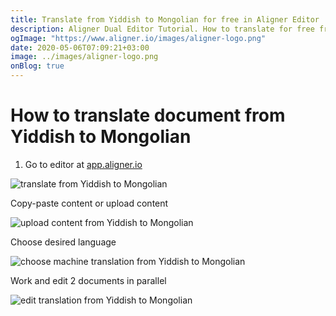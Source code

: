 ```yaml
---
title: Translate from Yiddish to Mongolian for free in Aligner Editor
description: Aligner Dual Editor Tutorial. How to translate for free from Yiddish to Mongolian. Aligner is multilingual document management platform. 
ogImage: "https://www.aligner.io/images/aligner-logo.png"
date: 2020-05-06T07:09:21+03:00
image: ../images/aligner-logo.png
onBlog: true
---
```


# How to translate document from Yiddish to Mongolian

1. Go to editor at [app.aligner.io](https://app.aligner.io "Aligner App web page")

![translate from Yiddish to Mongolian](../aligner-blank-editor.png "translate from Yiddish to Mongolian")

Copy-paste content or upload content

![upload content from Yiddish to Mongolian](../aligner-uploaded-document.png "upload content from Yiddish to Mongolian")

Choose desired language

![choose machine translation from Yiddish to Mongolian](../aligner-language-dropdown.png "choose machine translation from Yiddish to Mongolian")

Work and edit 2 documents in parallel

![edit translation from Yiddish to Mongolian](../aligner-double-sitded-editor.png "edit translation from Yiddish to Mongolian")

